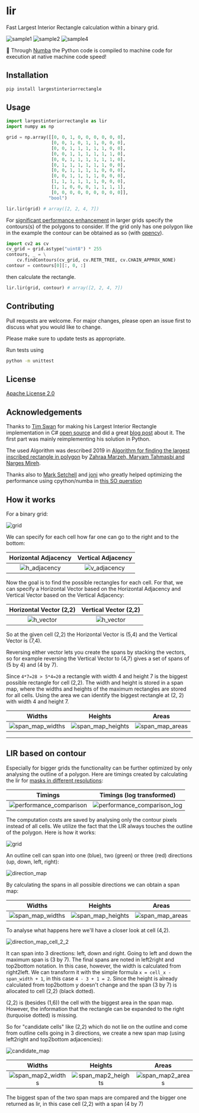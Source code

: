 # lir

Fast Largest Interior Rectangle calculation within a binary grid.

![sample1](./ext/readme_imgs/sample1.png) ![sample2](./ext/readme_imgs/sample2.png) ![sample4](./ext/readme_imgs/sample5.png)

:rocket: Through [Numba](https://github.com/numba/numba) the Python code is compiled to machine code for execution at native machine code speed!

## Installation

```bash
pip install largestinteriorrectangle
```

## Usage

```python
import largestinteriorrectangle as lir
import numpy as np

grid = np.array([[0, 0, 1, 0, 0, 0, 0, 0, 0],
                 [0, 0, 1, 0, 1, 1, 0, 0, 0],
                 [0, 0, 1, 1, 1, 1, 1, 0, 0],
                 [0, 0, 1, 1, 1, 1, 1, 1, 0],
                 [0, 0, 1, 1, 1, 1, 1, 1, 0],
                 [0, 1, 1, 1, 1, 1, 1, 0, 0],
                 [0, 0, 1, 1, 1, 1, 0, 0, 0],
                 [0, 0, 1, 1, 1, 1, 0, 0, 0],
                 [1, 1, 1, 1, 1, 1, 0, 0, 0],
                 [1, 1, 0, 0, 0, 1, 1, 1, 1],
                 [0, 0, 0, 0, 0, 0, 0, 0, 0]],
                "bool")

lir.lir(grid) # array([2, 2, 4, 7])
```

For [significant performance enhancement](#lir-based-on-contour) in larger grids specify the contours(s) of the polygons to consider.
If the grid only has one polygon like in the example the contour can be obtained as so (with [opencv](https://pypi.org/project/opencv-python/)).

```python
import cv2 as cv
cv_grid = grid.astype("uint8") * 255
contours, _ = \
    cv.findContours(cv_grid, cv.RETR_TREE, cv.CHAIN_APPROX_NONE)
contour = contours[0][:, 0, :]
```

then calculate the rectangle.

```python
lir.lir(grid, contour) # array([2, 2, 4, 7])
```

## Contributing

Pull requests are welcome. For major changes, please open an issue first to discuss what you would like to change.

Please make sure to update tests as appropriate.

Run tests using

```bash
python -m unittest
```

## License

[Apache License 2.0](https://github.com/lukasalexanderweber/lir/blob/main/LICENSE)

## Acknowledgements

Thanks to [Tim Swan](https://www.linkedin.com/in/tim-swan-14b1b/) for making his Largest Interior Rectangle implementation in C# [open source](https://github.com/Evryway/lir) and did a great [blog post](https://www.evryway.com/largest-interior/) about it. The first part was mainly reimplementing his solution in Python.

The used Algorithm was described 2019 in [Algorithm for finding the largest inscribed rectangle in polygon](https://journals.ut.ac.ir/article_71280_2a21de484e568a9e396458a5930ca06a.pdf) by [Zahraa Marzeh, Maryam Tahmasbi and Narges Mireh](https://journals.ut.ac.ir/article_71280.html).

Thanks also to [Mark Setchell](https://stackoverflow.com/users/2836621/mark-setchell) and [joni](https://stackoverflow.com/users/4745529/joni) who greatly helped optimizing the performance using cpython/numba in [this SO querstion](https://stackoverflow.com/questions/69854335/optimize-the-calculation-of-horizontal-and-vertical-adjacency-using-numpy)

## How it works

For a binary grid:

![grid](./ext/readme_imgs/cells.png)

We can specify for each cell how far one can go to the right and to the bottom:

Horizontal Adjacency             |  Vertical Adjacency
:-------------------------:|:-------------------------:
![h_adjacency](./ext/readme_imgs/h_adjacency.png) | ![v_adjacency](./ext/readme_imgs/v_adjacency.png)

Now the goal is to find the possible rectangles for each cell. For that, we can specify a Horizontal Vector based on the Horizontal Adjacency and Vertical Vector based on the Vertical Adjacency:

Horizontal Vector (2,2)             |  Vertical Vector (2,2)
:-------------------------:|:-------------------------:
![h_vector](./ext/readme_imgs/h_vector.png) | ![h_vector](./ext/readme_imgs/h_vector.png)

So at the given cell (2,2) the Horizontal Vector is (5,4) and the Vertical Vector is (7,4).

Reversing either vector lets you create the spans by stacking the vectors, so for example reversing the Vertical Vector to (4,7) gives a set of spans of (5 by 4) and (4 by 7).

Since `4*7=28 > 5*4=20` a rectangle with width 4 and height 7 is the biggest possible rectangle for cell (2,2).
The width and height is stored in a span map, where the widths and heights of the maximum rectangles are stored for all cells.
Using the area we can identify the biggest rectangle at (2, 2) with width 4 and height 7.

Widths             |  Heights             |  Areas
:-------------------------:|:-------------------------:|:-------------------------:
![span_map_widths](./ext/readme_imgs/span_map_widths.png) | ![span_map_heights](./ext/readme_imgs/span_map_heights.png) | ![span_map_areas](./ext/readme_imgs/span_map_areas.png)

------------

## LIR based on contour

Especially for bigger grids the functionality can be further optimized by only analysing the outline of a polygon. Here are timings created by calculating the lir for [masks in different resolutions](https://github.com/lukasalexanderweber/lir/tree/main/ext/performance_comparison):

Timings             |  Timings (log transformed)
:-------------------------:|:-------------------------:
![performance_comparison](./ext/readme_imgs/performance_comparison.png) | ![performance_comparison_log](./ext/readme_imgs/performance_comparison_log.png)

The computation costs are saved by analysing only the contour pixels instead of all cells. We utilize the fact that the LIR always touches the outline of the polygon. Here is how it works:

![grid](./ext/readme_imgs/outline_approach/cells2.png)

An outline cell can span into one (blue), two (green) or three (red) directions (up, down, left, right):

![direction_map](./ext/readme_imgs/outline_approach/direction_map.png)

By calculating the spans in all possible directions we can obtain a span map:

Widths             |  Heights             |  Areas
:-------------------------:|:-------------------------:|:-------------------------:
![span_map_widths](./ext/readme_imgs/outline_approach/span_map_widths.png) | ![span_map_heights](./ext/readme_imgs/outline_approach/span_map_heights.png) | ![span_map_areas](./ext/readme_imgs/outline_approach/span_map_areas.png)

To analyse what happens here we'll have a closer look at cell (4,2).

![direction_map_cell_2_2](./ext/readme_imgs/outline_approach/direction_map_cell_2_2.png)

It can span into 3 directions: left, down and right. Going to left and down the maximum span is (3 by 7). The final spans are noted in left2right and top2bottom notation. In this case, however, the width is calculated from right2left. We can transform it with the simple formula `x = cell_x - span_width + 1`, in this case `4 - 3 + 1 = 2`. Since the height is already calculated from top2bottom y doesn't change and the span (3 by 7) is allocated to cell (2,2) (black dotted).

(2,2) is (besides (1,6)) the cell with the biggest area in the span map. However, the information that the rectangle can be expanded to the right (turquoise dotted) is missing.

So for "candidate cells" like (2,2) which do not lie on the outline and come from outline cells going in 3 directions, we create a new span map (using left2right and top2bottom adjacencies):

![candidate_map](./ext/readme_imgs/outline_approach/candidate_map.png)

Widths             |  Heights             |  Areas
:-------------------------:|:-------------------------:|:-------------------------:
![span_map2_widths](./ext/readme_imgs/outline_approach/span_map2_widths.png) | ![span_map2_heights](./ext/readme_imgs/outline_approach/span_map2_heights.png) | ![span_map2_areas](./ext/readme_imgs/outline_approach/span_map2_areas.png)

The biggest span of the two span maps are compared and the bigger one returned as lir, in this case cell (2,2) with a span (4 by 7)
